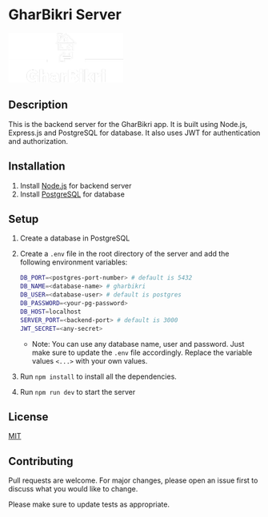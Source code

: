 # GharBikri Server

<img src="../client/src/assets/Images/GharBikri-logos_white.png" height=100>

## Description

This is the backend server for the GharBikri app. It is built using Node.js, Express.js and PostgreSQL for database. It also uses JWT for authentication and authorization.

## Installation

1. Install [Node.js](https://nodejs.org/en/download/) for backend server
2. Install [PostgreSQL](https://www.postgresql.org/download/) for database

## Setup

1. Create a database in PostgreSQL
2. Create a `.env` file in the root directory of the server and add the following environment variables:

   ```bash
   DB_PORT=<postgres-port-number> # default is 5432
   DB_NAME=<database-name> # gharbikri
   DB_USER=<database-user> # default is postgres
   DB_PASSWORD=<your-pg-password>
   DB_HOST=localhost
   SERVER_PORT=<backend-port> # default is 3000
   JWT_SECRET=<any-secret>
   ```

   - Note: You can use any database name, user and password. Just make sure to update the `.env` file accordingly.
     Replace the variable values `<...>` with your own values.

3. Run `npm install` to install all the dependencies.
4. Run `npm run dev` to start the server


## License

[MIT](https://choosealicense.com/licenses/mit/)

## Contributing

Pull requests are welcome. For major changes, please open an issue first to discuss what you would like to change.

Please make sure to update tests as appropriate.
